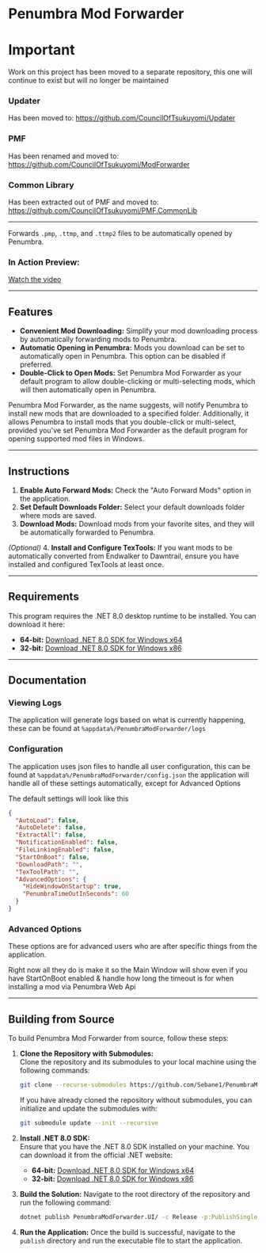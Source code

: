 # Penumbra Mod Forwarder
# Important
Work on this project has been moved to a separate repository, this one will continue to exist but will no longer be maintained

### Updater
Has been moved to: https://github.com/CouncilOfTsukuyomi/Updater

### PMF
Has been renamed and moved to: https://github.com/CouncilOfTsukuyomi/ModForwarder

### Common Library
Has been extracted out of PMF and moved to: https://github.com/CouncilOfTsukuyomi/PMF.CommonLib

---

Forwards `.pmp`, `.ttmp`, and `.ttmp2` files to be automatically opened by Penumbra.

### In Action Preview:
[Watch the video](https://youtu.be/_kv6DzqoyX4)

---

## Features

- **Convenient Mod Downloading:** Simplify your mod downloading process by automatically forwarding mods to Penumbra.
- **Automatic Opening in Penumbra:** Mods you download can be set to automatically open in Penumbra. This option can be disabled if preferred.
- **Double-Click to Open Mods:** Set Penumbra Mod Forwarder as your default program to allow double-clicking or multi-selecting mods, which will then automatically open in Penumbra.

Penumbra Mod Forwarder, as the name suggests, will notify Penumbra to install new mods that are downloaded to a specified folder. Additionally, it allows Penumbra to install mods that you double-click or multi-select, provided you've set Penumbra Mod Forwarder as the default program for opening supported mod files in Windows.

---

## Instructions

1. **Enable Auto Forward Mods:** Check the "Auto Forward Mods" option in the application.
2. **Set Default Downloads Folder:** Select your default downloads folder where mods are saved.
3. **Download Mods:** Download mods from your favorite sites, and they will be automatically forwarded to Penumbra.

*(Optional)*
4. **Install and Configure TexTools:** If you want mods to be automatically converted from Endwalker to Dawntrail, ensure you have installed and configured TexTools at least once.

---

## Requirements

This program requires the .NET 8.0 desktop runtime to be installed. You can download it here:

- **64-bit:** [Download .NET 8.0 SDK for Windows x64](https://dotnet.microsoft.com/en-us/download/dotnet/thank-you/sdk-8.0.401-windows-x64-installer)
- **32-bit:** [Download .NET 8.0 SDK for Windows x86](https://dotnet.microsoft.com/en-us/download/dotnet/thank-you/sdk-8.0.401-windows-x86-installer)

---

## Documentation

### Viewing Logs
The application will generate logs based on what is currently happening, these can be found at `%appdata%/PenumbraModForwarder/logs`

### Configuration
The application uses json files to handle all user configuration, this can be found at `%appdata%/PenumbraModForwarder/config.json` the application will handle all of these settings automatically, except for Advanced Options

The default settings will look like this
```json
{
  "AutoLoad": false,
  "AutoDelete": false,
  "ExtractAll": false,
  "NotificationEnabled": false,
  "FileLinkingEnabled": false,
  "StartOnBoot": false,
  "DownloadPath": "",
  "TexToolPath": "",
  "AdvancedOptions": {
    "HideWindowOnStartup": true,
    "PenumbraTimeOutInSeconds": 60
  }
}
``` 

### Advanced Options
These options are for advanced users who are after specific things from the application.

Right now all they do is make it so the Main Window will show even if you have StartOnBoot enabled & handle how long the timeout is for when installing a mod via Penumbra Web Api

---

## Building from Source

To build Penumbra Mod Forwarder from source, follow these steps:

1. **Clone the Repository with Submodules:**  
   Clone the repository and its submodules to your local machine using the following commands:

   ```bash
   git clone --recurse-submodules https://github.com/Sebane1/PenumbraModForwarder.git
    ```

   If you have already cloned the repository without submodules, you can initialize and update the submodules with:
   ```bash
   git submodule update --init --recursive
   ```


2. **Install .NET 8.0 SDK:**  
   Ensure that you have the .NET 8.0 SDK installed on your machine. You can download it from the official .NET website:
    - **64-bit:** [Download .NET 8.0 SDK for Windows x64](https://dotnet.microsoft.com/en-us/download/dotnet/thank-you/sdk-8.0.401-windows-x64-installer)
    - **32-bit:** [Download .NET 8.0 SDK for Windows x86](https://dotnet.microsoft.com/en-us/download/dotnet/thank-you/sdk-8.0.401-windows-x86-installer)

3. **Build the Solution:**
   Navigate to the root directory of the repository and run the following command:

    ```bash
    dotnet publish PenumbraModForwarder.UI/ -c Release -p:PublishSingleFile=true --self-contained false -r win-x64 -o ./publish -f net8.0-windows
    ```

4. **Run the Application:**
   Once the build is successful, navigate to the `publish` directory and run the executable file to start the application.

